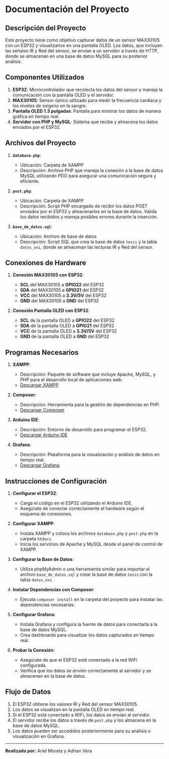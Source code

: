 # Documentación del Proyecto

## Descripción del Proyecto

Este proyecto tiene como objetivo capturar datos de un sensor MAX30105 con un ESP32 y visualizarlos en una pantalla OLED. Los datos, que incluyen las señales IR y Red del sensor, se envían a un servidor a través de HTTP, donde se almacenan en una base de datos MySQL para su posterior análisis.

## Componentes Utilizados

1. **ESP32**: Microcontrolador que recolecta los datos del sensor y maneja la comunicación con la pantalla OLED y el servidor.
2. **MAX30105**: Sensor óptico utilizado para medir la frecuencia cardíaca y los niveles de oxígeno en la sangre.
3. **Pantalla OLED 1.3 pulgadas**: Pantalla para mostrar los datos de manera gráfica en tiempo real.
4. **Servidor con PHP y MySQL**: Sistema que recibe y almacena los datos enviados por el ESP32.

## Archivos del Proyecto

1. **`database.php`**:
   - Ubicación: Carpeta de XAMPP
   - Descripción: Archivo PHP que maneja la conexión a la base de datos MySQL utilizando PDO para asegurar una comunicación segura y eficiente.

2. **`post.php`**:
   - Ubicación: Carpeta de XAMPP
   - Descripción: Script PHP encargado de recibir los datos POST enviados por el ESP32 y almacenarlos en la base de datos. Valida los datos recibidos y maneja posibles errores durante la inserción.

3. **`base_de_datos.sql`**:
   - Ubicación: Archivo de base de datos
   - Descripción: Script SQL que crea la base de datos `tesis` y la tabla `datos_oxi`, donde se almacenan las lecturas IR y Red del sensor.

## Conexiones de Hardware

1. **Conexión MAX30105 con ESP32**:
   - **SCL** del MAX30105 a **GPIO22** del ESP32
   - **SDA** del MAX30105 a **GPIO21** del ESP32
   - **VCC** del MAX30105 a **3.3V/5V** del ESP32
   - **GND** del MAX30105 a **GND** del ESP32

2. **Conexión Pantalla OLED con ESP32**:
   - **SCL** de la pantalla OLED a **GPIO22** del ESP32
   - **SDA** de la pantalla OLED a **GPIO21** del ESP32
   - **VCC** de la pantalla OLED a **3.3V/5V** del ESP32
   - **GND** de la pantalla OLED a **GND** del ESP32

## Programas Necesarios

1. **XAMPP**:
   - Descripción: Paquete de software que incluye Apache, MySQL, y PHP para el desarrollo local de aplicaciones web.
   - [Descargar XAMPP](https://sourceforge.net/projects/xampp/files/XAMPP%20Windows/8.2.12/xampp-windows-x64-8.2.12-0-VS16-installer.exe/download)

2. **Composer**:
   - Descripción: Herramienta para la gestión de dependencias en PHP.
   - [Descargar Composer](https://getcomposer.org/Composer-Setup.exe)

3. **Arduino IDE**:
   - Descripción: Entorno de desarrollo para programar el ESP32.
   - [Descargar Arduino IDE](https://www.arduino.cc/en/software)

4. **Grafana**:
   - Descripción: Plataforma para la visualización y análisis de datos en tiempo real.
   - [Descargar Grafana](https://grafana.com/grafana/download?pg=get&plcmt=selfmanaged-box1-cta1)

## Instrucciones de Configuración

1. **Configurar el ESP32**:
   - Carga el código en el ESP32 utilizando el Arduino IDE.
   - Asegúrate de conectar correctamente el hardware según el esquema de conexiones.

2. **Configurar XAMPP**:
   - Instala XAMPP y coloca los archivos `database.php` y `post.php` en la carpeta `htdocs`.
   - Inicia los servicios de Apache y MySQL desde el panel de control de XAMPP.

3. **Configurar la Base de Datos**:
   - Utiliza phpMyAdmin o una herramienta similar para importar el archivo `base_de_datos.sql` y crear la base de datos `tesis` con la tabla `datos_oxi`.

4. **Instalar Dependencias con Composer**:
   - Ejecuta `composer install` en la carpeta del proyecto para instalar las dependencias necesarias.

5. **Configurar Grafana**:
   - Instala Grafana y configura la fuente de datos para conectarla a la base de datos MySQL.
   - Crea dashboards para visualizar los datos capturados en tiempo real.

6. **Probar la Conexión**:
   - Asegúrate de que el ESP32 esté conectado a la red WiFi configurada.
   - Verifica que los datos se envíen correctamente al servidor y se almacenen en la base de datos.

## Flujo de Datos

1. El ESP32 obtiene los valores IR y Red del sensor MAX30105.
2. Los datos se visualizan en la pantalla OLED en tiempo real.
3. Si el ESP32 está conectado a WiFi, los datos se envían al servidor.
4. El servidor recibe los datos a través de `post.php` y los almacena en la base de datos MySQL.
5. Los datos pueden ser accedidos posteriormente para su análisis o visualización en Grafana.

---

**Realizado por:** Ariel Moreta y Adrian Vera

